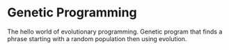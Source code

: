 # Genetic Programming
The hello world of evolutionary programming. Genetic program that finds a phrase starting with a random population then using evolution.

